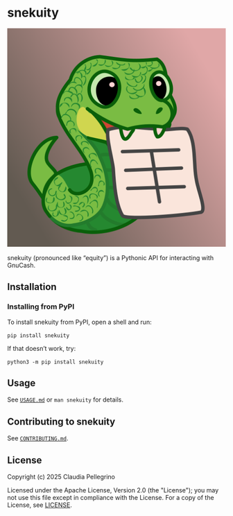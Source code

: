 # snekuity

![Illustration of a cute, cheerful snek carrying a ledger in its mouth](./share/icon/snek-512x512.png)

snekuity (pronounced like “equity”) is a Pythonic API for interacting
with GnuCash.

## Installation

### Installing from PyPI

To install snekuity from PyPI, open a shell and run:

```shell
pip install snekuity
```

If that doesn’t work, try:

```shell
python3 -m pip install snekuity
```

## Usage

See
[`USAGE.md`](https://github.com/claui/snekuity/blob/main/USAGE.md)
or `man snekuity` for details.

## Contributing to snekuity

See [`CONTRIBUTING.md`](https://github.com/claui/snekuity/blob/main/CONTRIBUTING.md).

## License

Copyright (c) 2025 Claudia Pellegrino

Licensed under the Apache License, Version 2.0 (the "License");
you may not use this file except in compliance with the License.
For a copy of the License, see [LICENSE](https://raw.githubusercontent.com/claui/snekuity/refs/heads/main/LICENSE).
